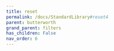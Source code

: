 ```yaml
---
title: reset
permalink: /docs/StandardLibrary#reset4
parent: butterworth
grand_parent: filters
has_children: False
nav_order: 6
---
```

